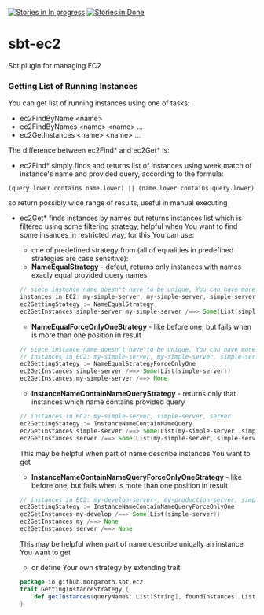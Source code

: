 [![Stories in In progress](https://badge.waffle.io/morgaroth/sbt-ec2.png?label=In%20Progress&title=In%20Progress)](https://waffle.io/morgaroth/sbt-ec2)  [![Stories in Done](https://badge.waffle.io/morgaroth/sbt-ec2.png?label=Ready%20to%20release&title=Ready%20to%20release)](https://waffle.io/morgaroth/sbt-ec2)

# sbt-ec2
Sbt plugin for managing EC2


### Getting List of Running Instances

You can get list of running instances using one of tasks:

* ec2FindByName &lt;name&gt;
* ec2FindByNames &lt;name&gt; &lt;name&gt; ...
* ec2GetInstances &lt;name&gt; &lt;name&gt; ...

The difference between ec2Find&#42; and ec2Get&#42; is:

* ec2Find&#42; simply finds and returns list of instances using week match of instance's name and provided query, according to the formula:
```
(query.lower contains name.lower) || (name.lower contains query.lower)
```
so return possibly wide range of results, useful in manual executing

* ec2Get&#42; finds instances by names but returns instances list which is filtered using some filtering strategy, helpful when You want to find some insances in restricted way, for this You can use:
   * one of predefined strategy from  (all of equalities in predefined strategies are case sensitive):
    * **NameEqualStrategy** - defaut, returns only instances with names exacly equal provided query names
     ```scala
     // since instance name doesn't have to be unique, You can have more instances with the same name
     instances in EC2: my-simple-server, my-simple-server, simple-server, server
     ec2GettingStategy := NameEqualStrategy
     ec2GetInstances simple-server my-simple-server /==> Some(List(simple-server,my-simple-server,my-simple-server))
     ```
    * **NameEqualForceOnlyOneStrategy** - like before one, but fails when is more than one position in result
    ```scala
    // since instance name doesn't have to be unique, You can have more instances with the same name
    // instances in EC2: my-simple-server, my-simple-server, simple-server, server
    ec2GettingStategy := NameEqualStrategyForceOnlyOne
    ec2GetInstances simple-server /==> Some(List(simple-server))
    ec2GetInstances my-simple-server /==> None
    ```
    * **InstanceNameContainNameQueryStrategy** - returns only that instances which name contains provided query
    ```scala
    // instances in EC2: my-simple-server, simple-server, server
    ec2GettingStategy := InstanceNameContainNameQuery
    ec2GetInstances simple-server /==> Some(List(my-simple-server, simple-server))
    ec2GetInstances server /==> Some(List(my-simple-server, simple-server, server))
    ```
    This may be helpful when part of name describe instances You want to get
    * **InstanceNameContainNameQueryForceOnlyOneStrategy** - like before one, but fails when is more than one position in result
    ```scala
    // instances in EC2: my-develop-server-, my-production-server, simple-server, server
    ec2GettingStategy := InstanceNameContainNameQueryForceOnlyOne
    ec2GetInstances my-develop /==> Some(List(simple-server))
    ec2GetInstances my /==> None
    ec2GetInstances server /==> None
    ```
    This may be helpful when part of name describe uniqally an instance You want to get

  * or define Your own strategy by extending trait
  ```scala
  package io.github.morgaroth.sbt.ec2
  trait GettingInstanceStrategy {
      def getInstances(queryNames: List[String], foundInstances: List[Instance]): Option[List[Instance]]
  }
   ```

